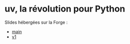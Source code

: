 # uv, la révolution pour Python

Slides hébergées sur la Forge :

* [main](https://uv-la-revolution-pour-python-b02154.pages.forge.kaizen-solutions.net/index.html)
* [v1](https://uv-la-revolution-pour-python-b02154.pages.forge.kaizen-solutions.net/v1.html)
